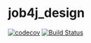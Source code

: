 # job4j_design
[![codecov](https://codecov.io/gh/Kuzurik/job4j_design/branch/master/graph/badge.svg?token=8Z942JPTKR)](https://codecov.io/gh/Kuzurik/job4j_design)
[![Build Status](https://travis-ci.com/Kuzurik/job4j_design.svg?branch=master)](https://travis-ci.com/Kuzurik/job4j_design)
